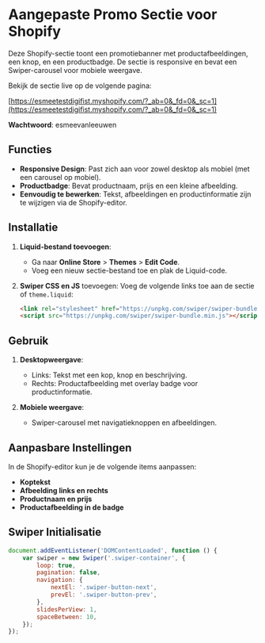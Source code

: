 # Aangepaste Promo Sectie voor Shopify

Deze Shopify-sectie toont een promotiebanner met productafbeeldingen, een knop, en een productbadge. De sectie is responsive en bevat een Swiper-carousel voor mobiele weergave.

Bekijk de sectie live op de volgende pagina:

[https://esmeetestdigifist.myshopify.com/?_ab=0&_fd=0&_sc=1](https://esmeetestdigifist.myshopify.com/?_ab=0&_fd=0&_sc=1)

**Wachtwoord**: esmeevanleeuwen

## Functies

- **Responsive Design**: Past zich aan voor zowel desktop als mobiel (met een carousel op mobiel).
- **Productbadge**: Bevat productnaam, prijs en een kleine afbeelding.
- **Eenvoudig te bewerken**: Tekst, afbeeldingen en productinformatie zijn te wijzigen via de Shopify-editor.

## Installatie

1. **Liquid-bestand toevoegen**:
   - Ga naar **Online Store** > **Themes** > **Edit Code**.
   - Voeg een nieuw sectie-bestand toe en plak de Liquid-code.

2. **Swiper CSS en JS** toevoegen:
   Voeg de volgende links toe aan de sectie of `theme.liquid`:

    ```html
    <link rel="stylesheet" href="https://unpkg.com/swiper/swiper-bundle.min.css">
    <script src="https://unpkg.com/swiper/swiper-bundle.min.js"></script>
    ```

## Gebruik

1. **Desktopweergave**:
   - Links: Tekst met een kop, knop en beschrijving.
   - Rechts: Productafbeelding met overlay badge voor productinformatie.

2. **Mobiele weergave**:
   - Swiper-carousel met navigatieknoppen en afbeeldingen.

## Aanpasbare Instellingen

In de Shopify-editor kun je de volgende items aanpassen:

- **Koptekst**
- **Afbeelding links en rechts**
- **Productnaam en prijs**
- **Productafbeelding in de badge**

## Swiper Initialisatie

```javascript
document.addEventListener('DOMContentLoaded', function () {
    var swiper = new Swiper('.swiper-container', {
        loop: true,
        pagination: false,
        navigation: {
            nextEl: '.swiper-button-next',
            prevEl: '.swiper-button-prev',
        },
        slidesPerView: 1,
        spaceBetween: 10,
    });
});
